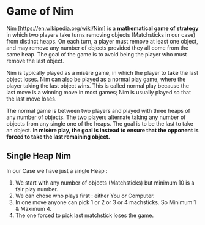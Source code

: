 
# Game of Nim

Nim [https://en.wikipedia.org/wiki/Nim] is a **mathematical game of strategy** in which two players take turns removing objects (Matchsticks in our case)
from distinct heaps. On each turn, a player must remove at least one object, and may remove any number of objects
provided they all come from the same heap. The goal of the game is to avoid being the player who must remove the
last object.

Nim is typically played as a misère game, in which the player to take the last object loses. Nim can also be
played as a normal play game, where the player taking the last object wins. This is called normal play because
the last move is a winning move in most games; Nim is usually played so that the last move loses.

The normal game is between two players and played with three heaps of any number of objects. The two players
alternate taking any number of objects from any single one of the heaps. The goal is to be the last to take an
object. **In misère play, the goal is instead to ensure that the opponent is forced to take the last remaining object.**

## Single Heap Nim

In our Case we have just a single Heap :

  1. We start with any number of objects (Matchsticks) but minimum 10 is a fair play number.
  2. We can chose who plays first : either You or Computer.
  3. In one move anyone can pick 1 or 2 or 3 or 4 machsticks. So Minimum 1 & Maximum 4.
  4. The one forced to pick last matchstick loses the game.
